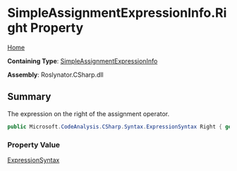 # SimpleAssignmentExpressionInfo\.Right Property

[Home](../../../../../README.md)

**Containing Type**: [SimpleAssignmentExpressionInfo](../README.md)

**Assembly**: Roslynator\.CSharp\.dll

## Summary

The expression on the right of the assignment operator\.

```csharp
public Microsoft.CodeAnalysis.CSharp.Syntax.ExpressionSyntax Right { get; }
```

### Property Value

[ExpressionSyntax](https://docs.microsoft.com/en-us/dotnet/api/microsoft.codeanalysis.csharp.syntax.expressionsyntax)

